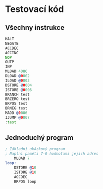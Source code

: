 # Testovací kód
## Všechny instrukce

```asm
HALT
NEGATE
ACCDEC
ACCINC
NOP
OUTP
INP
MLOAD 4086
DLOAD @0002
ILOAD @0003
DSTORE @0004
ISTORE @0005
BRANCH test
BRZERO test
BRPOS test
BRNEG test
MADD @0006
IJUMP @0007
:test
```

## Jednoduchý program
```asm
; Základní ukázkový program
; Naplní paměti 7-0 hodnotami jejich adres
	MLOAD 7
loop:
	DSTORE @10
	ISTORE @10
	ACCDEC
	BRPOS loop
```
